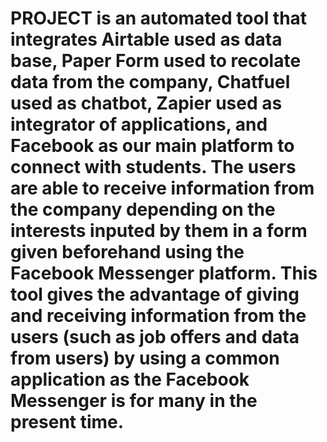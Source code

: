 # PROJECT is an automated tool that integrates Airtable used as data base, Paper Form used to recolate data from the company, Chatfuel used as chatbot, Zapier used as integrator of applications, and Facebook as our main platform to connect with students. The users are able to receive information from the company depending on the interests inputed by them in a form given beforehand using the Facebook Messenger platform. This tool gives the advantage of giving and receiving information from the users (such as job offers and data from users) by using a common application as the Facebook Messenger is for many in the present time.
